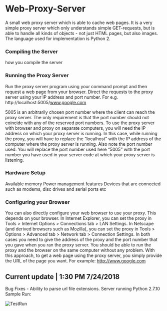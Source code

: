# Web-Proxy-Server
 A small web proxy server which is able to cache web pages. It is a very simple proxy server which only understands simple GET-requests, but is able to handle all kinds of objects - not just HTML pages, but also images.  The language used for implementation is Python 2.

### Compiling the Server
how you compile the server

### Running the Proxy Server
Run the proxy server program using your command prompt and then request a web page from your
browser. Direct the requests to the proxy server using your IP address and port number.
For e.g. http://localhost:5005/www.google.com

5005 is an arbitrarily chosen port number where the client can reach the proxy server. The only requirement is that the port number should not coincide with any of the reserved port numbers. To use the proxy server with browser and proxy on separate computers, you will need the IP address on which your proxy server is running. In this case, while running the proxy, you will have to replace the “localhost” with the IP address of the computer where the proxy server is running. Also note the port number used. You will replace the port number used here “5005” with the port number you have used in your server code at which your proxy server is listening.

### Hardware Setup
Available memory
Power management features
Devices that are connected such as modems, disc drives and serial ports
etc

### Configuring your Browser
You can also directly configure your web browser to use your proxy. This depends on your browser. In Internet Explorer, you can set the proxy in Tools > Internet Options > Connections tab > LAN Settings. In Netscape (and derived browsers such as Mozilla), you can set the proxy in Tools > Options > Advanced tab > Network tab > Connection Settings. In both cases you need to give the address of the proxy and the port number that you gave when you ran the proxy server. You should be able to run the proxy and the browser on the same computer without any problem. With this approach, to get a web page using the proxy server, you simply provide the URL of the page you want. For example: http://www.google.com

## Current update | 1:30 PM 7/24/2018
Bug Fixes - Ability to parse url file extensions.  Server running Python 2.7.10  
Sample Run:  

![TestRun](https://i.imgur.com/mBkvpVm.png)
